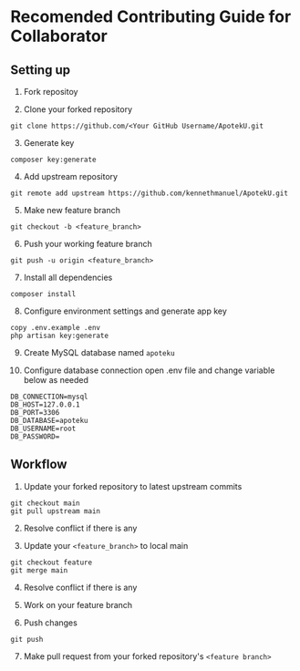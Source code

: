 # Recomended Contributing Guide for Collaborator

## Setting up
1. Fork repositoy

2. Clone your forked repository
```plaintext
git clone https://github.com/<Your GitHub Username/ApotekU.git
```

3. Generate key
```
composer key:generate
```

4. Add upstream repository
```plaintext
git remote add upstream https://github.com/kennethmanuel/ApotekU.git
```

5. Make new feature branch
```plaintext
git checkout -b <feature_branch>
```

6. Push your working feature branch
```plaintext
git push -u origin <feature_branch>
```

7. Install all dependencies
```plaintext
composer install
```

8. Configure environment settings and generate app key
```plaintext
copy .env.example .env
php artisan key:generate
```

9. Create MySQL database named `apoteku`

10. Configure database connection
open .env file and change variable below as needed
```plaintext
DB_CONNECTION=mysql
DB_HOST=127.0.0.1
DB_PORT=3306
DB_DATABASE=apoteku
DB_USERNAME=root
DB_PASSWORD=
```

## Workflow
1. Update your forked repository to latest upstream commits
```plaintext
git checkout main
git pull upstream main
```
2. Resolve conflict if there is any

3. Update your `<feature_branch>` to local main
```plaintext
git checkout feature
git merge main
```

4. Resolve conflict if there is any

5. Work on your feature branch

6. Push changes
```plaintext
git push
```

7. Make pull request from your forked repository's `<feature branch>`